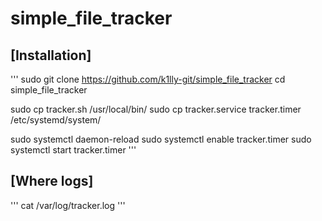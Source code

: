 # simple_file_tracker

## [Installation]
'''
sudo git clone https://github.com/k1lly-git/simple_file_tracker
cd simple_file_tracker

sudo cp tracker.sh /usr/local/bin/
sudo cp tracker.service tracker.timer /etc/systemd/system/

sudo systemctl daemon-reload
sudo systemctl enable tracker.timer
sudo systemctl start tracker.timer
'''

## [Where logs]
'''
cat /var/log/tracker.log
'''

